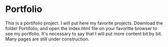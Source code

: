 # Portfolio
This is a portifolio project. I will put here my favorite projects.
Download the folder Portifolio, and open the index.html file on your favoritte browser to see 
my portfolio.
It's necessary to say that I will put more content bit by bit. Many pages are still under construction.
